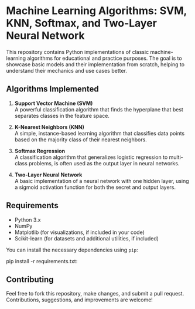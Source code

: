 # Machine Learning Algorithms: SVM, KNN, Softmax, and Two-Layer Neural Network

This repository contains Python implementations of classic machine-learning algorithms for educational and practice purposes. The goal is to showcase basic models and their implementation from scratch, helping to understand their mechanics and use cases better.

## Algorithms Implemented

1. **Support Vector Machine (SVM)**  
   A powerful classification algorithm that finds the hyperplane that best separates classes in the feature space.

2. **K-Nearest Neighbors (KNN)**  
   A simple, instance-based learning algorithm that classifies data points based on the majority class of their nearest neighbors.

3. **Softmax Regression**  
   A classification algorithm that generalizes logistic regression to multi-class problems, is often used as the output layer in neural networks.

4. **Two-Layer Neural Network**  
   A basic implementation of a neural network with one hidden layer, using a sigmoid activation function for both the secret and output layers.

## Requirements

- Python 3.x
- NumPy
- Matplotlib (for visualizations, if included in your code)
- Scikit-learn (for datasets and additional utilities, if included)

You can install the necessary dependencies using `pip`:

pip install -r requirements.txt:


## Contributing
Feel free to fork this repository, make changes, and submit a pull request. Contributions, suggestions, and improvements are welcome!

